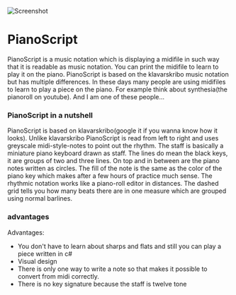 ![Screenshot](https://github.com/Floepke/PianoScript/blob/master/wiki%20images/Screenshot_pianoscript.png)
# PianoScript
PianoScript is a music notation which is displaying a midifile in such way that it is readable as music notation. You can print the midifile to learn to play it on the piano. PianoScript is based on the klavarskribo music notation but has multiple differences. In these days many people are using midifiles to learn to play a piece on the piano. For example think about synthesia(the pianoroll on youtube). And I am one of these people...


### PianoScript in a nutshell
PianoScript is based on klavarskribo(google it if you wanna know how it looks). Unlike klavarskribo PianoScript is read from left to right and uses greyscale midi-style-notes to point out the rhythm. The staff is basically a miniature piano keyboard drawn as staff. The lines do mean the black keys, it are groups of two and three lines. On top and in between are the piano notes written as circles. The fill of the note is the same as the color of the piano key which makes after a few hours of practice much sense. The rhythmic notation works like a piano-roll editor in distances. The dashed grid tells you how many beats there are in one measure which are grouped using normal barlines. 

### advantages
Advantages:
* You don't have to learn about sharps and flats and still you can play a piece written in c#
* Visual design
* There is only one way to write a note so that makes it possible to convert from midi correctly.
* There is no key signature because the staff is twelve tone
